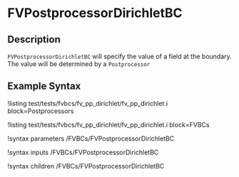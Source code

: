 # FVPostprocessorDirichletBC

## Description

`FVPostprocessorDirichletBC` will specify the value of a field at the boundary.
The value will be determined by a `Postprocessor`

## Example Syntax

!listing test/tests/fvbcs/fv_pp_dirichlet/fv_pp_dirichlet.i block=Postprocessors

!listing test/tests/fvbcs/fv_pp_dirichlet/fv_pp_dirichlet.i block=FVBCs

!syntax parameters /FVBCs/FVPostprocessorDirichletBC

!syntax inputs /FVBCs/FVPostprocessorDirichletBC

!syntax children /FVBCs/FVPostprocessorDirichletBC
